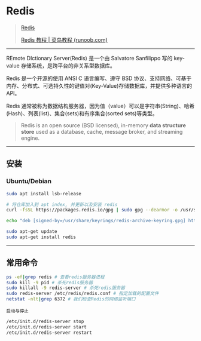 # Redis

> [Redis](https://redis.io/)
>
> [Redis 教程 | 菜鸟教程 (runoob.com)](https://www.runoob.com/redis/redis-tutorial.html)

---

REmote DIctionary Server(Redis) 是一个由 Salvatore Sanfilippo 写的 key-value 存储系统，是跨平台的非关系型数据库。

Redis 是一个开源的使用 ANSI C 语言编写、遵守 BSD 协议、支持网络、可基于内存、分布式、可选持久性的键值对(Key-Value)存储数据库，并提供多种语言的 API。

Redis 通常被称为数据结构服务器，因为值（value）可以是字符串(String)、哈希(Hash)、列表(list)、集合(sets)和有序集合(sorted sets)等类型。

> Redis is an open source (BSD licensed), in-memory **data structure store** used as a database, cache, message broker, and streaming engine. 

---

## 安装

### Ubuntu/Debian

```bash
sudo apt install lsb-release

# 将仓库加入到 apt index, 并更新以及安装 redis
curl -fsSL https://packages.redis.io/gpg | sudo gpg --dearmor -o /usr/share/keyrings/redis-archive-keyring.gpg

echo "deb [signed-by=/usr/share/keyrings/redis-archive-keyring.gpg] https://packages.redis.io/deb $(lsb_release -cs) main" | sudo tee /etc/apt/sources.list.d/redis.list

sudo apt-get update
sudo apt-get install redis
```

---

## 常用命令

```bash
ps -ef|grep redis # 查看redis服务器进程
sudo kill -9 pid # 杀死redis服务器
sudo killall -9 redis-server # 杀死redis服务器
sudo redis-server /etc/redis/redis.conf # 指定加载的配置文件
netstat -nlt|grep 6372 # 我们检查Redis的网络监听端口
```

`启动与停止`

```bash
/etc/init.d/redis-server stop
/etc/init.d/redis-server start
/etc/init.d/redis-server restart
```

